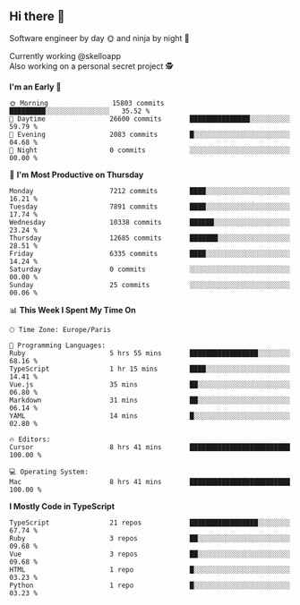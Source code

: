 ## Hi there 👋

Software engineer by day 🌞 and ninja by night 🌝

Currently working @skelloapp <br>
Also working on a personal secret project 🕵️

<!--START_SECTION:waka-->
**I'm an Early 🐤** 

```text
🌞 Morning                15803 commits       █████████░░░░░░░░░░░░░░░░   35.52 % 
🌆 Daytime                26600 commits       ███████████████░░░░░░░░░░   59.79 % 
🌃 Evening                2083 commits        █░░░░░░░░░░░░░░░░░░░░░░░░   04.68 % 
🌙 Night                  0 commits           ░░░░░░░░░░░░░░░░░░░░░░░░░   00.00 % 
```
📅 **I'm Most Productive on Thursday** 

```text
Monday                   7212 commits        ████░░░░░░░░░░░░░░░░░░░░░   16.21 % 
Tuesday                  7891 commits        ████░░░░░░░░░░░░░░░░░░░░░   17.74 % 
Wednesday                10338 commits       ██████░░░░░░░░░░░░░░░░░░░   23.24 % 
Thursday                 12685 commits       ███████░░░░░░░░░░░░░░░░░░   28.51 % 
Friday                   6335 commits        ████░░░░░░░░░░░░░░░░░░░░░   14.24 % 
Saturday                 0 commits           ░░░░░░░░░░░░░░░░░░░░░░░░░   00.00 % 
Sunday                   25 commits          ░░░░░░░░░░░░░░░░░░░░░░░░░   00.06 % 
```


📊 **This Week I Spent My Time On** 

```text
🕑︎ Time Zone: Europe/Paris

💬 Programming Languages: 
Ruby                     5 hrs 55 mins       █████████████████░░░░░░░░   68.16 % 
TypeScript               1 hr 15 mins        ████░░░░░░░░░░░░░░░░░░░░░   14.41 % 
Vue.js                   35 mins             ██░░░░░░░░░░░░░░░░░░░░░░░   06.80 % 
Markdown                 31 mins             ██░░░░░░░░░░░░░░░░░░░░░░░   06.14 % 
YAML                     14 mins             █░░░░░░░░░░░░░░░░░░░░░░░░   02.80 % 

🔥 Editors: 
Cursor                   8 hrs 41 mins       █████████████████████████   100.00 % 

💻 Operating System: 
Mac                      8 hrs 41 mins       █████████████████████████   100.00 % 
```

**I Mostly Code in TypeScript** 

```text
TypeScript               21 repos            █████████████████░░░░░░░░   67.74 % 
Ruby                     3 repos             ██░░░░░░░░░░░░░░░░░░░░░░░   09.68 % 
Vue                      3 repos             ██░░░░░░░░░░░░░░░░░░░░░░░   09.68 % 
HTML                     1 repo              █░░░░░░░░░░░░░░░░░░░░░░░░   03.23 % 
Python                   1 repo              █░░░░░░░░░░░░░░░░░░░░░░░░   03.23 % 
```




<!--END_SECTION:waka-->

<!--
**antoinelncl/antoinelncl** is a ✨ _special_ ✨ repository because its `README.md` (this file) appears on your GitHub profile.

Here are some ideas to get you started:

- 🔭 I’m currently working on ...
- 🌱 I’m currently learning ...
- 👯 I’m looking to collaborate on ...
- 🤔 I’m looking for help with ...
- 💬 Ask me about ...
- 📫 How to reach me: ...
- 😄 Pronouns: ...
- ⚡ Fun fact: ...
-->
